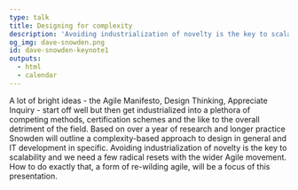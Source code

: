 ```yaml
---
type: talk
title: Designing for complexity
description: 'Avoiding industrialization of novelty is the key to scalability and we need a few radical resets with the wider Agile movement.'
og_img: dave-snowden.png
id: dave-snowden-keynote1
outputs:
  - html
  - calendar
---
```


A lot of bright ideas - the Agile Manifesto, Design Thinking, Appreciate Inquiry - start off well but then get industrialized into a plethora of competing methods, certification schemes and the like to the overall detriment of the field. Based on over a year of research and longer practice Snowden will outline a complexity-based approach to design in general and IT development in specific.  Avoiding industrialization of novelty is the key to scalability and we need a few radical resets with the wider Agile movement. How to do exactly that, a form of re-wilding agile, will be a focus of this presentation.
